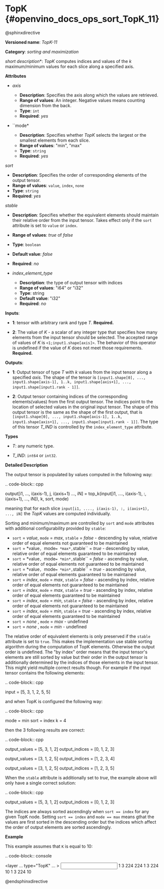 # TopK  {#openvino_docs_ops_sort_TopK_11}

@sphinxdirective

**Versioned name**: *TopK-11*

**Category**: *sorting and maximization*

*short description**: *TopK* computes indices and values of the *k* maximum/minimum values for each slice along a specified axis.

**Attributes**

* *axis*

  * **Description**: Specifies the axis along which the values are retrieved.
  * **Range of values**: An integer. Negative values means counting dimension from the back.
  * **Type**: ``int``
  * **Required**: *yes*

* ``mode*

  * **Description**: Specifies whether *TopK* selects the largest or the smallest elements from each slice.
  * **Range of values**: "min", "max"
  * **Type**: ``string``
  * **Required**: *yes*

*sort*

  * **Description**: Specifies the order of corresponding elements of the output tensor.
  * **Range of values**: ``value``, ``index``, ``none``
  * **Type**: ``string``
  * **Required**: *yes*

*stable*

  * **Description**: Specifies whether the equivalent elements should maintain their relative order from the input tensor. Takes effect only if the ``sort`` attribute is set to ``value`` or ``index``.
  * **Range of values**: *true* of *false*
  * **Type**: ``boolean``
  * **Default value**: *false*
  * **Required**: *no*

* *index_element_type*

  * **Description**: the type of output tensor with indices
  * **Range of values**: "i64" or "i32"
  * **Type**: string
  * **Default value**: "i32"
  * **Required**: *no*


**Inputs**:

*   **1**: tensor with arbitrary rank and type *T*. **Required.**

*   **2**: The value of *K* - a scalar of any integer type that specifies how many elements from the input tensor should be selected. The accepted range of values of *K* is ``<1;input1.shape[axis]>``. The behavior of this operator is undefined if the value of *K* does not meet those requirements. **Required.**

**Outputs**:

*   **1**: Output tensor of type *T* with *k* values from the input tensor along a specified *axis*. The shape of the tensor is ``[input1.shape[0], ..., input1.shape[axis-1], 1..k, input1.shape[axis+1], ..., input1.shape[input1.rank - 1]]``.

*   **2**: Output tensor containing indices of the corresponding elements(values) from the first output tensor. The indices point to the location of selected values in the original input tensor. The shape of this output tensor is the same as the shape of the first output, that is ``[input1.shape[0], ..., input1.shape[axis-1], 1..k, input1.shape[axis+1], ..., input1.shape[input1.rank - 1]]``. The type of this tensor *T_IND* is controlled by the ``index_element_type`` attribute.

**Types**

* *T*: any numeric type.

* *T_IND*: ``int64`` or ``int32``.

**Detailed Description**

The output tensor is populated by values computed in the following way:

.. code-block:: cpp

   output[i1, ..., i(axis-1), j, i(axis+1) ..., iN] = top_k(input[i1, ...., i(axis-1), :, i(axis+1), ..., iN]), k, sort, mode)

meaning that for each slice ``input[i1, ...., i(axis-1), :, i(axis+1), ..., iN]`` the *TopK* values are computed individually.

Sorting and minimum/maximum are controlled by ``sort`` and ``mode`` attributes with additional configurability provided by ``stable``:

* ``sort`` = *value*, ``mode`` = *max*, ``stable`` = *false* - descending by value, relative order of equal elements not guaranteed to be maintained
* ``sort`` = *value``, ``mode`` = *max*, ``stable`` = *true*  - descending by value, relative order of equal elements guaranteed to be maintained
* ``sort`` = *value``, ``mode`` = *min*, ``stable`` = *false* - ascending by value, relative order of equal elements not guaranteed to be maintained
* ``sort`` = *value``, ``mode`` = *min*, ``stable`` = *true*  - ascending by value, relative order of equal elements guaranteed to be maintained
* ``sort`` = *index*, ``mode`` = *max*, ``stable`` = *false* - ascending by index, relative order of equal elements not guaranteed to be maintained
* ``sort`` = *index*, ``mode`` = *max*, ``stable`` = *true*  - ascending by index, relative order of equal elements guaranteed to be maintained
* ``sort`` = *index*, ``mode`` = *min*, ``stable`` = *false* - ascending by index, relative order of equal elements not guaranteed to be maintained
* ``sort`` = *index*, ``mode`` = *min*, ``stable`` = *true*  - ascending by index, relative order of equal elements guaranteed to be maintained
* ``sort`` = *none* , ``mode`` = *max* - undefined
* ``sort`` = *none* , ``mode`` = *min* - undefined

The relative order of equivalent elements is only preserved if the ``stable`` attribute is set to ``true``. This makes the implementation use stable sorting algorithm during the computation of TopK elements. Otherwise the output order is undefined.
The "by index" order means that the input tensor's elements are still sorted by value but their order in the output tensor is additionally determined by the indices of those elements in the input tensor. This might yield multiple correct results though. For example if the input tensor contains the following elements:

.. code-block:: cpp

  input = [5, 3, 1, 2, 5, 5]

and when TopK is configured the following way:

.. code-block:: cpp

  mode = min
  sort = index
  k = 4

then the 3 following results are correct:

.. code-block:: cpp

  output_values  = [5, 3, 1, 2]
  output_indices = [0, 1, 2, 3]

  output_values  = [3, 1, 2, 5]
  output_indices = [1, 2, 3, 4]

  output_values  = [3, 1, 2, 5]
  output_indices = [1, 2, 3, 5]

When the ``stable`` attribute is additionally set to *true*, the example above will only have a single correct solution:

.. code-block:: cpp

  output_values  = [5, 3, 1, 2]
  output_indices = [0, 1, 2, 3]

The indices are always sorted ascendingly when ``sort == index`` for any given TopK node. Setting ``sort == index`` and ``mode == max`` means gthat the values are first sorted in the descending order but the indices which affect the order of output elements are sorted ascendingly.

**Example**

This example assumes that ``K`` is equal to 10:

.. code-block:: console 

  <layer ... type="TopK" ... >
      <data axis="3" mode="max" sort="value" stable="true" index_element_type="i64"/>
      <input>
          <port id="0">
              <dim>1</dim>
              <dim>3</dim>
              <dim>224</dim>
              <dim>224</dim>
          </port>
          <port id="1">
          </port>
      <output>
          <port id="2">
              <dim>1</dim>
              <dim>3</dim>
              <dim>224</dim>
              <dim>10</dim>
          </port>
          <port id="3">
              <dim>1</dim>
              <dim>3</dim>
              <dim>224</dim>
              <dim>10</dim>
          </port>
      </output>
  </layer>

@endsphinxdirective

